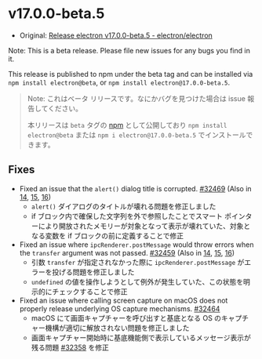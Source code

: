 # v17.0.0-beta.5

- Original: [Release electron v17.0.0-beta.5 - electron/electron](https://github.com/electron/electron/releases/tag/v17.0.0-beta.5)

Note: This is a beta release. Please file new issues for any bugs you find in it.

This release is published to npm under the beta tag and can be installed via `npm install electron@beta`, or `npm install electron@17.0.0-beta.5`.

> Note: これはベータ リリースです。なにかバグを見つけた場合は issue 報告してください。
>
> 本リリースは `beta` タグの [npm](https://www.npmjs.com/package/electron) として公開しており `npm install electron@beta` または `npm i electron@17.0.0-beta.5` でインストールできます。

## Fixes

- Fixed an issue that the `alert()` dialog title is corrupted. [#32469](https://github.com/electron/electron/pull/32469) (Also in [14](https://github.com/electron/electron/pull/32467), [15](https://github.com/electron/electron/pull/32468), [16](https://github.com/electron/electron/pull/32470))
  - `alert()` ダイアログのタイトルが壊れる問題を修正しました
  - if ブロック内で確保した文字列を外で参照したことでスマート ポインターにより開放されたメモリーが対象となって表示が壊れていた、対象となる変数を if ブロックの前に定義することで修正
- Fixed an issue where `ipcRenderer.postMessage` would throw errors when the `transfer` argument was not passed. [#32459](https://github.com/electron/electron/pull/32459) (Also in [14](https://github.com/electron/electron/pull/32457), [15](https://github.com/electron/electron/pull/32458), [16](https://github.com/electron/electron/pull/32460))
  - 引数 `transfer` が指定されなかった際に `ipcRenderer.postMessage` がエラーを投げる問題を修正しました
  - `undefined` の値を操作しようとして例外が発生していた、この状態を明示的にチェックすることで修正
- Fixed an issue where calling screen capture on macOS does not properly release underlying OS capture mechanisms. [#32464](https://github.com/electron/electron/pull/32464)
  - macOS にて画面キャプチャーを呼び出すと基底となる OS のキャプチャー機構が適切に解放されない問題を修正しました
  - 画面キャプチャー開始時に基底機能側で表示しているメッセージ表示が残る問題 [#32358](https://github.com/electron/electron/issues/32358) を修正
